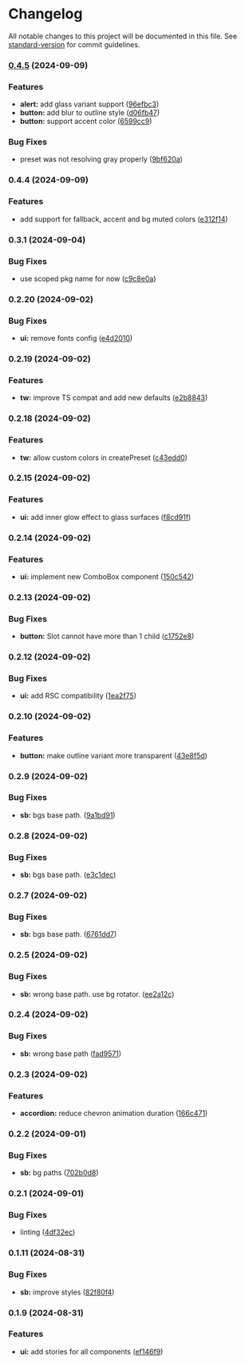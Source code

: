 # Changelog

All notable changes to this project will be documented in this file. See [standard-version](https://github.com/conventional-changelog/standard-version) for commit guidelines.

### [0.4.5](https://github.com/itsjavi/glasscn-ui/compare/v0.4.4...v0.4.5) (2024-09-09)


### Features

* **alert:** add glass variant support ([96efbc3](https://github.com/itsjavi/glasscn-ui/commit/96efbc3d72fdd49762125c814261729c3804eb38))
* **button:** add blur to outline style ([d06fb47](https://github.com/itsjavi/glasscn-ui/commit/d06fb47081e8573add59374f5bb1b2502529df34))
* **button:** support accent color ([6599cc9](https://github.com/itsjavi/glasscn-ui/commit/6599cc95f8ce74fcee0b5a426b6bdfe664b9b216))


### Bug Fixes

* preset was not resolving gray properly ([9bf620a](https://github.com/itsjavi/glasscn-ui/commit/9bf620a4bd667546a4fdf3a339eab8699d08481e))

### 0.4.4 (2024-09-09)


### Features

* add support for fallback, accent and bg muted colors ([e312f14](https://github.com/itsjavi/glasscn-ui/commit/e312f149489a7bddeac018dfb6bf5413e4114100))

### 0.3.1 (2024-09-04)


### Bug Fixes

* use scoped pkg name for now ([c9c8e0a](https://github.com/itsjavi/glasscn-ui/commit/c9c8e0a46247b25c2fb2669891d4a23e82ab381f))

### 0.2.20 (2024-09-02)


### Bug Fixes

* **ui:** remove fonts config ([e4d2010](https://github.com/itsjavi/glasscn-ui/commit/e4d2010fa74b326c352fd7a267436cb3c9525eae))

### 0.2.19 (2024-09-02)


### Features

* **tw:** improve TS compat and add new defaults ([e2b8843](https://github.com/itsjavi/glasscn-ui/commit/e2b88436a249b55e410b10f1b52b9f8d62030860))

### 0.2.18 (2024-09-02)


### Features

* **tw:** allow custom colors in createPreset ([c43edd0](https://github.com/itsjavi/glasscn-ui/commit/c43edd0db835b49088ad56ffb560c055c6087442))

### 0.2.15 (2024-09-02)


### Features

* **ui:** add inner glow effect to glass surfaces ([f8cd91f](https://github.com/itsjavi/glasscn-ui/commit/f8cd91ffe755f7552be2c1d0887b211ebf1b95f4))

### 0.2.14 (2024-09-02)


### Features

* **ui:** implement new ComboBox component ([150c542](https://github.com/itsjavi/glasscn-ui/commit/150c542bdcb759a9a2f8a0599fcbbeaa086c3827))

### 0.2.13 (2024-09-02)


### Bug Fixes

* **button:** Slot cannot have more than 1 child ([c1752e8](https://github.com/itsjavi/glasscn-ui/commit/c1752e877f913b326640f9c45db34ed325560bed))

### 0.2.12 (2024-09-02)


### Bug Fixes

* **ui:** add RSC compatibility ([1ea2f75](https://github.com/itsjavi/glasscn-ui/commit/1ea2f7542ff2c9b84bb52b00705a4516a5b6e915))

### 0.2.10 (2024-09-02)


### Features

* **button:** make outline variant more transparent ([43e8f5d](https://github.com/itsjavi/glasscn-ui/commit/43e8f5d35a9e55a829192fa2dd6e025029eb832d))

### 0.2.9 (2024-09-02)


### Bug Fixes

* **sb:** bgs base path. ([9a1bd91](https://github.com/itsjavi/glasscn-ui/commit/9a1bd91ea26fac332c1bda40af5523621364b091))

### 0.2.8 (2024-09-02)


### Bug Fixes

* **sb:** bgs base path. ([e3c1dec](https://github.com/itsjavi/glasscn-ui/commit/e3c1deced00d2a23c07e0cb1c08f460c148d2a77))

### 0.2.7 (2024-09-02)


### Bug Fixes

* **sb:** bgs base path. ([6761dd7](https://github.com/itsjavi/glasscn-ui/commit/6761dd7f27a8f0d69ea5398253107f8fbad395f7))

### 0.2.5 (2024-09-02)


### Bug Fixes

* **sb:** wrong base path. use bg rotator. ([ee2a12c](https://github.com/itsjavi/glasscn-ui/commit/ee2a12c5d5c6f4e2a2b1cc1f6942c1be7f370d90))

### 0.2.4 (2024-09-02)


### Bug Fixes

* **sb:** wrong base path ([fad9571](https://github.com/itsjavi/glasscn-ui/commit/fad95718a44367ab9dd6dec13b624da8f5a48786))

### 0.2.3 (2024-09-02)


### Features

* **accordion:** reduce chevron animation duration ([166c471](https://github.com/itsjavi/glasscn-ui/commit/166c471264d503bfd095eb124e88818ca7859c0d))

### 0.2.2 (2024-09-01)


### Bug Fixes

* **sb:** bg paths ([702b0d8](https://github.com/itsjavi/glasscn-ui/commit/702b0d8cca1993ac7148278e1db1fd44be5fe458))

### 0.2.1 (2024-09-01)


### Bug Fixes

* linting ([4df32ec](https://github.com/itsjavi/glasscn-ui/commit/4df32eccd3af5bb7ea602da90c2e5fc925a01997))


### 0.1.11 (2024-08-31)


### Bug Fixes

* **sb:** improve styles ([82f80f4](https://github.com/itsjavi/glasscn-ui/commit/82f80f4c0eb23bd6e7a42ad220a3e497f25ee232))

### 0.1.9 (2024-08-31)


### Features

* **ui:** add stories for all components ([ef146f9](https://github.com/itsjavi/glasscn-ui/commit/ef146f9896d827998e814a6bf5bc9ddeb800213e))
